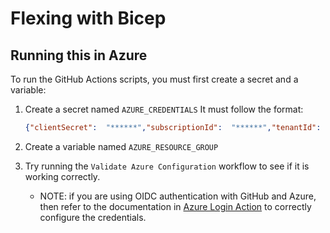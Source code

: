 # Flexing with Bicep

## Running this in Azure

To run the GitHub Actions scripts, you must first create a secret and a variable:

1. Create a secret named `AZURE_CREDENTIALS`
   It must follow the format:

   ```json
   {"clientSecret":  "******","subscriptionId":  "******","tenantId":  "******","clientId":"******"}
   ```

2. Create a variable named `AZURE_RESOURCE_GROUP`
3. Try running the `Validate Azure Configuration` workflow to see if it is working correctly.
   - NOTE: if you are using OIDC authentication with GitHub and Azure, then refer to the documentation in [Azure Login Action](https://github.com/marketplace/actions/azure-login) to correctly configure the credentials.
